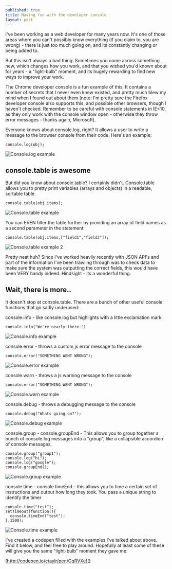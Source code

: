 ```yaml
---
published: true
title: Having fun with the developer console
layout: post
---
```

I've been working as a web developer for many years now. It's one of those areas where you can't possibly know everything (if you claim to, you are wrong) - there is just too much going on, and its constantly changing or being added to.

But this isn't always a bad thing. Sometimes you come across something new, which changes how you work, and that you wished you'd known about for years - a "light-bulb" moment, and its hugely rewarding to find new ways to improve your work.

The Chrome developer console is a fun example of this; It contains a number of secrets that I never even knew existed, and pretty much blew my mind when I found out about them (note: I'm pretty sure the Firefox developer console also supports this, and possible other browsers, though I haven't checked. Remember to be careful with console statements in IE&lt;10, as they only work with the console window open - otherwise they throw error messages - thanks again, Microsoft).

Everyone knows about console.log, right? It allows a user to write a message to the browser console from their code. Here's an example:

    console.log(obj);

![Console.log example]({{site.baseurl}}/_images/consolelog.png)


## console.table is awesome
But did you know about console.table? I certainly didn't. Console.table allows you to pretty print variables (arrays and objects) in a readable, sortable table.

    console.table(obj.items);

![Console.table example]({{site.baseurl}}/_images/consoletable.png)


You can EVEN filter the table further by providing an array of field names as a second parameter in the statement:

    console.table(obj.items,["field1","field3"]);

![Console.table example 2]({{site.baseurl}}/_images/consoletable2.png)

Pretty neat huh? Since I've worked heavily recently with JSON API's and part of the information I've been trawling through was to check data to make sure the system was outputting the correct fields, this would have been VERY handy indeed. Hindsight - its a wonderful thing.

## Wait, there is more..
It doesn't stop at console.table. There are a bunch of other useful console functions that go sadly underused:

console.info - like console.log but highlights with a little exclamation mark

    console.info("We're nearly there.")

![Console.info example]({{site.baseurl}}/_images/consoleinfo.png)


console.error - throws a custom js error message to the console

    console.error("SOMETHING WENT WRONG");

![Console.error example]({{site.baseurl}}/_images/consoleerror.png)


console.warn - throws a js warning message to the console

    console.error("SOMETHING WENT WRONG");

![Console.warn example]({{site.baseurl}}/_images/consolewarn.png)


console.debug - throws a debugging message to the console

    console.debug("Whats going on?");

![Console.debug example]({{site.baseurl}}/_images/consoledebug.png)


console.group - console.groupEnd - This allows you to group together a bunch of console.log messages into a "group", like a collapsible accordion of console messages.

    console.group("group1");
    console.log("hi");
    console.log("google");
    console.groupEnd();

![Console.group example]({{site.baseurl}}/_images/consolegroup.png)


console.time - console.timeEnd - this allows you to time a certain set of instructions and output how long they took. You pass a unique string to identify the timer

    console.time("test");
    setTimeout(function(){
      console.timeEnd("test");
    },1500);

![Console.time example]({{site.baseurl}}/_images/consoletime.png)


I've created a codepen filled with the examples I've talked about above. Find it below, and feel free to play around. Hopefully at least some of these will give you the same "light-bulb" moment they gave me:

[http://codepen.io/ctaylr/pen/GqRVXe]()
